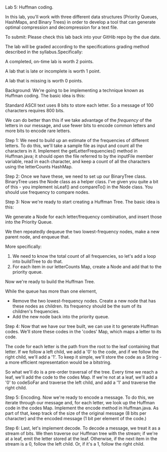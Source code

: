 Lab 5: Huffman coding.

In this lab, you'll work with three different data structures (Priority Queues, HashMaps, and Binary Trees) in order to develop a tool that can generate optimal compression and decompression for a text file.

To submit: Please check this lab back into your GitHib repo by the due date.

The lab will be graded according to the specifications grading method described in the syllabus.Specifically:

A completed, on-time lab is worth 2 points.

A lab that is late or incomplete is worth 1 point.

A lab that is missing is worth 0 points.

Background:
We're going to be implementing a technique known as Huffman coding. The basic idea is this:

Standard ASCII text uses 8 bits to store each letter. So a message of 100 characters requires 800 bits.

We can do better than this if we take advantage of the *frequency* of the letters in our message, and use fewer bits to encode common letters and more bits to encode rare letters.

Step 1:
We need to build up an estimate of the frequencies of different letters. To do this, we'll take a sample file as input and count all the characters in it. Implement the getLetterFrequencies() method in Huffman.java; it should open the file referred to by the inputFile member variable,
read in each character, and keep a count of all the characters using the letterCounts HashMap.

Step 2: 
Once we have these, we need to set up our BinaryTree class. BinaryTree uses the Node class as a helper class.
I've given you quite a bit of this - you implement isLeaf() and compareTo() in the Node class. You should use frequency to compare nodes.

Step 3:
Now we're ready to start creating a Huffman Tree. The basic idea is this:

We generate a Node for each letter/frequency combination, and insert those into the Priority Queue.

We then repeatedly dequeue the two lowest-frequency nodes, make a new parent node, and enqueue that.

More specifically:
1. We need to know the total count of all frequencies, so let's add a loop into buildTree to do that.
2. For each item in our letterCounts Map, create a Node and add that to the priority queue.

Now we're ready to build the Huffman Tree. 

While the queue has more than one element, 

- Remove the two lowest-frequency nodes. Create a new node that has these nodes as children. Its frequency should be the sum of its children's frequencies. 
- Add the new node back into the priority queue.

Step 4: Now that we have our tree built, we can use it to generate Huffman codes. We'll store these codes in the 'codes' Map, which maps a letter to its code.

The code for each letter is the path from the root to the leaf containing that letter. If we follow a left child, we add a '0' to the code, and if we follow the right child, we'll add a '1'.
To keep it simple, we'll store the code as a String - a more efficient representation would be a bitstring.

So what we'll do is a pre-order traversal of the tree. Every time we reach a leaf, we'll add the code to the codes Map.
If we're not at a leaf, we'll add a '0' to codeSoFar and traverse the left child,
and add a '1' and traverse the right child.

Step 5: Encoding. Now we're ready to encode a message. To do this, we iterate through our message and, for each letter, we look up the Huffman code in the codes Map.
Implement the encode method in Huffman.java. As part of that, keep track of the size of the original message (8 bits per character) and the encoded message (1 bit per element of the code.)

Step 6: Last, let's implement decode. To decode a message, we treat it as a stream of bits. We then traverse our Huffman tree with the stream; if we're at a leaf, emit the letter
stored at the leaf. Otherwise, if the next item in the stream is a 0, follow the left child.
Or, if it's a 1, follow the right child. 
